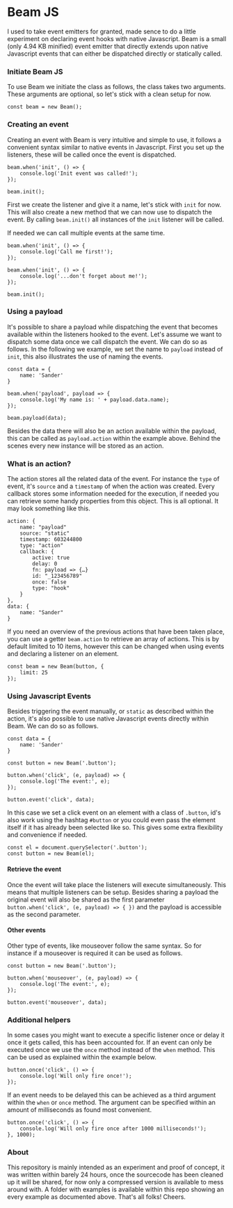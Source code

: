# Beam JS
I used to take event emitters for granted, made sence to do a little experiment on declaring event hooks with native Javascript. Beam is a small (only 4.94 KB minified) event emitter that directly extends upon native Javascript events that can either be dispatched directly or statically called. 

### Initiate Beam JS
To use Beam we initiate the class as follows, the class takes two arguments. These arguments are optional, so let's stick with a clean setup for now.

```$js
const beam = new Beam();
```
### Creating an event
Creating an event with Beam is very intuitive and simple to use, it follows a convenient syntax similar to native events in Javascript. First you set up the listeners, these will be called once the event is dispatched. 

```$js
beam.when('init', () => {
    console.log('Init event was called!');
});
 
beam.init();
```

First we create the listener and give it a name, let's stick with `init` for now. This will also create a new method that we can now use to dispatch the event. By calling `beam.init()` all instances of the `init` listener will be called. 

If needed we can call multiple events at the same time. 

```$js
beam.when('init', () => {
    console.log('Call me first!');
});

beam.when('init', () => {
    console.log('...don't forget about me!');
});
 
beam.init();
```
### Using a payload
It's possible to share a payload while dispatching the event that becomes available within the listeners hooked to the event. Let's assume we want to dispatch some data once we call dispatch the event. We can do so as follows. In the following we example, we set the name to `payload` instead of `init`, this also illustrates the use of naming the events.  

```$js
const data = {
    name: 'Sander'
}

beam.when('payload', payload => {
    console.log('My name is: ' + payload.data.name);
});

beam.payload(data);
```
Besides the data there will also be an action available within the payload, this can be called as `payload.action` within the example above. Behind the scenes every new instance will be stored as an action. 

### What is an action?
The action stores all the related data of the event. For instance the `type` of event, it's `source` and a `timestamp` of when the action was created. Every callback stores some information needed for the execution, if needed you can retrieve some handy properties from this object. This is all optional. It may look something like this.

```$js
action: {
    name: "payload"
    source: "static"
    timestamp: 603244800
    type: "action"
    callback: {
        active: true
        delay: 0
        fn: payload => {…}
        id: "_123456789"
        once: false
        type: "hook"
    }
},
data: {
    name: "Sander"
}
```
If you need an overview of the previous actions that have been taken place, you can use a getter `beam.action` to retrieve an array of actions. This is by default limited to 10 items, however this can be changed when using events and declaring a listener on an element. 

```$js
const beam = new Beam(button, {
    limit: 25
});
```

### Using Javascript Events
Besides triggering the event manually, or `static` as described within the action, it's also possible to use native Javascript events directly within Beam. We can do so as follows. 

```$js
const data = {
    name: 'Sander'
}

const button = new Beam('.button');

button.when('click', (e, payload) => {
    console.log('The event:', e);
});

button.event('click', data);
```
In this case we set a click event on an element with a class of `.button`, id's also work using the hashtag `#button` or you could even pass the element itself if it has already been selected like so. This gives some extra flexibility and convenience if needed. 

```$js
const el = document.querySelector('.button');
const button = new Beam(el);
```

#### Retrieve the event
Once the event will take place the listeners will execute simultaneously. This means that multiple listeners can be setup. Besides sharing a payload the original event will also be shared as the first parameter `button.when('click', (e, payload) => { })` and the payload is accessible as the second parameter. 

#### Other events
Other type of events, like mouseover follow the same syntax. So for instance if a mouseover is required it can be used as follows. 

```$js
const button = new Beam('.button');

button.when('mouseover', (e, payload) => {
    console.log('The event:', e);
});

button.event('mouseover', data);
```

### Additional helpers
In some cases you might want to execute a specific listener once or delay it once it gets called, this has been accounted for. If an event can only be executed once we use the `once` method instead of the `when` method. This can be used as explained within the example below.
```$js
button.once('click', () => {
    console.log('Will only fire once!');
});
```
If an event needs to be delayed this can be achieved as a third argument within the `when` or `once` method. The argument can be specified within an amount of milliseconds as found most convenient. 
```$js
button.once('click', () => {
    console.log('Will only fire once after 1000 milliseconds!');
}, 1000);
```

### About
This repository is mainly intended as an experiment and proof of concept, it was written within barely 24 hours, once the sourcecode has been cleaned up it will be shared, for now only a compressed version is available to mess around with. A folder with examples is available within this repo showing an every example as documented above. That's all folks! Cheers. 
